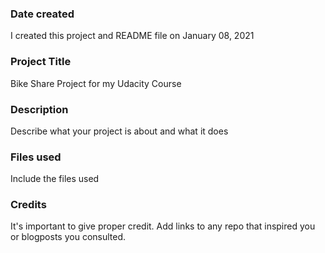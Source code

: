 ### Date created
I created this project and README file on January 08, 2021

### Project Title
Bike Share Project for my Udacity Course

### Description
Describe what your project is about and what it does

### Files used
Include the files used

### Credits
It's important to give proper credit. Add links to any repo that inspired you or blogposts you consulted.
